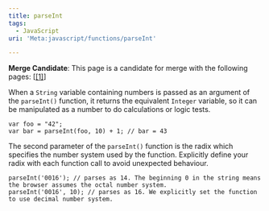 ```yaml
---
title: parseInt
tags:
  - JavaScript
uri: 'Meta:javascript/functions/parseInt'

---
```

**Merge Candidate**: This page is a candidate for merge with the following pages: [[[1]](http://docs.webplatform.org/wiki/javascript/parseInt)]

When a `String` variable containing numbers is passed as an argument of the `parseInt()` function, it returns the equivalent `Integer` variable, so it can be manipulated as a number to do calculations or logic tests.

    var foo = "42";
    var bar = parseInt(foo, 10) + 1; // bar = 43

The second parameter of the `parseInt()` function is the radix which specifies the number system used by the function. Explicitly define your radix with each function call to avoid unexpected behaviour.

    parseInt('0016'); // parses as 14. The beginning 0 in the string means the browser assumes the octal number system.
    parseInt('0016', 10); // parses as 16. We explicitly set the function to use decimal number system.
